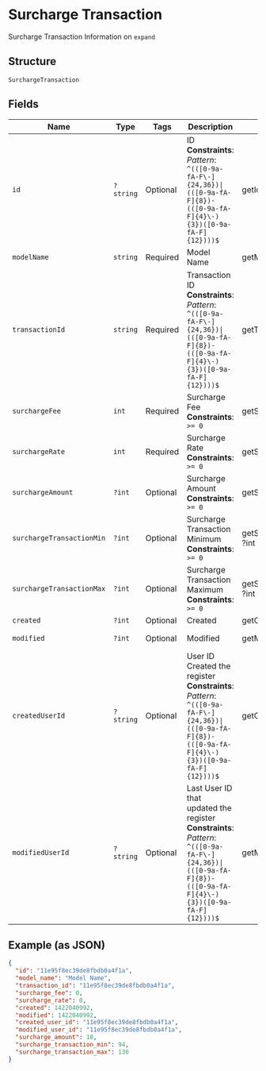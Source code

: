 
# Surcharge Transaction

Surcharge Transaction Information on `expand`

## Structure

`SurchargeTransaction`

## Fields

| Name | Type | Tags | Description | Getter | Setter |
|  --- | --- | --- | --- | --- | --- |
| `id` | `?string` | Optional | ID<br>**Constraints**: *Pattern*: `^(([0-9a-fA-F\-]{24,36})\|(([0-9a-fA-F]{8})-(([0-9a-fA-F]{4}\-){3})([0-9a-fA-F]{12})))$` | getId(): ?string | setId(?string id): void |
| `modelName` | `string` | Required | Model Name | getModelName(): string | setModelName(string modelName): void |
| `transactionId` | `string` | Required | Transaction ID<br>**Constraints**: *Pattern*: `^(([0-9a-fA-F\-]{24,36})\|(([0-9a-fA-F]{8})-(([0-9a-fA-F]{4}\-){3})([0-9a-fA-F]{12})))$` | getTransactionId(): string | setTransactionId(string transactionId): void |
| `surchargeFee` | `int` | Required | Surcharge Fee<br>**Constraints**: `>= 0` | getSurchargeFee(): int | setSurchargeFee(int surchargeFee): void |
| `surchargeRate` | `int` | Required | Surcharge Rate<br>**Constraints**: `>= 0` | getSurchargeRate(): int | setSurchargeRate(int surchargeRate): void |
| `surchargeAmount` | `?int` | Optional | Surcharge Amount<br>**Constraints**: `>= 0` | getSurchargeAmount(): ?int | setSurchargeAmount(?int surchargeAmount): void |
| `surchargeTransactionMin` | `?int` | Optional | Surcharge Transaction Minimum<br>**Constraints**: `>= 0` | getSurchargeTransactionMin(): ?int | setSurchargeTransactionMin(?int surchargeTransactionMin): void |
| `surchargeTransactionMax` | `?int` | Optional | Surcharge Transaction Maximum<br>**Constraints**: `>= 0` | getSurchargeTransactionMax(): ?int | setSurchargeTransactionMax(?int surchargeTransactionMax): void |
| `created` | `?int` | Optional | Created | getCreated(): ?int | setCreated(?int created): void |
| `modified` | `?int` | Optional | Modified | getModified(): ?int | setModified(?int modified): void |
| `createdUserId` | `?string` | Optional | User ID Created the register<br>**Constraints**: *Pattern*: `^(([0-9a-fA-F\-]{24,36})\|(([0-9a-fA-F]{8})-(([0-9a-fA-F]{4}\-){3})([0-9a-fA-F]{12})))$` | getCreatedUserId(): ?string | setCreatedUserId(?string createdUserId): void |
| `modifiedUserId` | `?string` | Optional | Last User ID that updated the register<br>**Constraints**: *Pattern*: `^(([0-9a-fA-F\-]{24,36})\|(([0-9a-fA-F]{8})-(([0-9a-fA-F]{4}\-){3})([0-9a-fA-F]{12})))$` | getModifiedUserId(): ?string | setModifiedUserId(?string modifiedUserId): void |

## Example (as JSON)

```json
{
  "id": "11e95f8ec39de8fbdb0a4f1a",
  "model_name": "Model Name",
  "transaction_id": "11e95f8ec39de8fbdb0a4f1a",
  "surcharge_fee": 0,
  "surcharge_rate": 0,
  "created": 1422040992,
  "modified": 1422040992,
  "created_user_id": "11e95f8ec39de8fbdb0a4f1a",
  "modified_user_id": "11e95f8ec39de8fbdb0a4f1a",
  "surcharge_amount": 18,
  "surcharge_transaction_min": 94,
  "surcharge_transaction_max": 130
}
```


